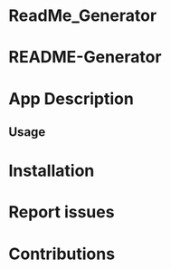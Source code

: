 # ReadMe_Generator

# README-Generator

# App Description
## Usage
# Installation
# Report issues
# Contributions
